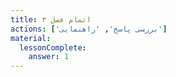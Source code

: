 ```yaml
---
title: اتمام فصل ۳
actions: ['بررسی پاسخ', 'راهنمایی']
material:
  lessonComplete:
    answer: 1
---
```

